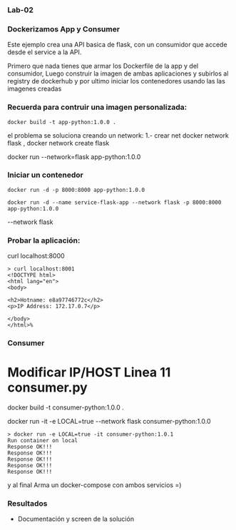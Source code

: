 ### Lab-02

### Dockerizamos App y Consumer

Este ejemplo crea una API basica de flask, con un consumidor que accede desde el service a la API. 

Primero que nada tienes que armar los Dockerfile de la app y del consumidor, Luego construir la imagen de ambas aplicaciones y subirlos al registry de dockerhub y por ultimo iniciar los contenedores usando las las imagenes creadas

### Recuerda para contruir una imagen personalizada:

`docker build -t app-python:1.0.0 . `

el problema se soluciona creando un network: 1.- crear net docker network flask , docker network create flask

docker run --network=flask app-python:1.0.0


### Iniciar un contenedor

`docker run -d -p 8000:8000 app-python:1.0.0`

`docker run -d --name service-flask-app --network flask -p 8000:8000 app-python:1.0.0`

--network flask

### Probar la aplicación: 

curl localhost:8000
```
> curl localhost:8001
<!DOCTYPE html>
<html lang="en">
<body>

<h2>Hotname: e8a97746772c</h2>
<p>IP Address: 172.17.0.7</p>

</body>
</html>%  
```
### Consumer

# Modificar IP/HOST Linea 11 consumer.py

docker build -t consumer-python:1.0.0 .

docker run -it -e LOCAL=true --network flask consumer-python:1.0.0


```
> docker run -e LOCAL=true -it consumer-python:1.0.1
Run container on local
Response OK!!!
Response OK!!!
Response OK!!!
Response OK!!!
Response OK!!!
```

y al final 
Arma un docker-compose con ambos servicios =)

### Resultados

- Documentación y screen de la solución

